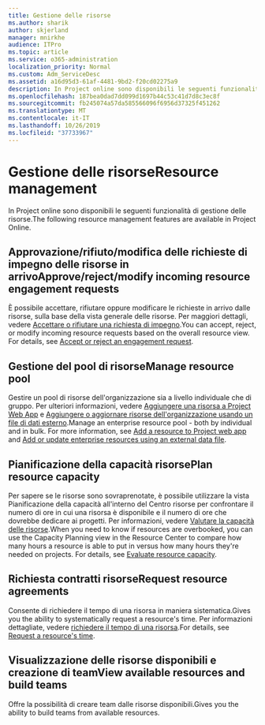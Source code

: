 ```yaml
---
title: Gestione delle risorse
ms.author: sharik
author: skjerland
manager: mnirkhe
audience: ITPro
ms.topic: article
ms.service: o365-administration
localization_priority: Normal
ms.custom: Adm_ServiceDesc
ms.assetid: a16d95d3-61af-4481-9bd2-f20cd02275a9
description: In Project online sono disponibili le seguenti funzionalità di gestione delle risorse.
ms.openlocfilehash: 187bea0dad7dd099d1697b44c53c41d7d8c3ec8f
ms.sourcegitcommit: fb245074a57da585566096f6956d37325f451262
ms.translationtype: MT
ms.contentlocale: it-IT
ms.lasthandoff: 10/26/2019
ms.locfileid: "37733967"
---
```

# <a name="resource-management"></a><span data-ttu-id="4f91c-103">Gestione delle risorse</span><span class="sxs-lookup"><span data-stu-id="4f91c-103">Resource management</span></span>

<span data-ttu-id="4f91c-104">In Project online sono disponibili le seguenti funzionalità di gestione delle risorse.</span><span class="sxs-lookup"><span data-stu-id="4f91c-104">The following resource management features are available in Project Online.</span></span>
  
## <a name="approverejectmodify-incoming-resource-engagement-requests"></a><span data-ttu-id="4f91c-105">Approvazione/rifiuto/modifica delle richieste di impegno delle risorse in arrivo</span><span class="sxs-lookup"><span data-stu-id="4f91c-105">Approve/reject/modify incoming resource engagement requests</span></span>

<span data-ttu-id="4f91c-p101">È possibile accettare, rifiutare oppure modificare le richieste in arrivo dalle risorse, sulla base della vista generale delle risorse. Per maggiori dettagli, vedere [Accettare o rifiutare una richiesta di impegno](https://go.microsoft.com/fwlink/?LinkID=823659&amp;clcid=0x409).</span><span class="sxs-lookup"><span data-stu-id="4f91c-p101">You can accept, reject, or modify incoming resource requests based on the overall resource view. For details, see [Accept or reject an engagement request](https://go.microsoft.com/fwlink/?LinkID=823659&amp;clcid=0x409).</span></span>
  
## <a name="manage-resource-pool"></a><span data-ttu-id="4f91c-108">Gestione del pool di risorse</span><span class="sxs-lookup"><span data-stu-id="4f91c-108">Manage resource pool</span></span>

<span data-ttu-id="4f91c-p102">Gestire un pool di risorse dell'organizzazione sia a livello individuale che di gruppo. Per ulteriori informazioni, vedere [Aggiungere una risorsa a Project Web App](https://go.microsoft.com/fwlink/?LinkID=823660&amp;clcid=0x409) e [Aggiungere o aggiornare risorse dell'organizzazione usando un file di dati esterno](https://go.microsoft.com/fwlink/?LinkID=823661&amp;clcid=0x409).</span><span class="sxs-lookup"><span data-stu-id="4f91c-p102">Manage an enterprise resource pool - both by individual and in bulk. For more information, see [Add a resource to Project web app](https://go.microsoft.com/fwlink/?LinkID=823660&amp;clcid=0x409) and [Add or update enterprise resources using an external data file](https://go.microsoft.com/fwlink/?LinkID=823661&amp;clcid=0x409).</span></span>
  
## <a name="plan-resource-capacity"></a><span data-ttu-id="4f91c-111">Pianificazione della capacità risorse</span><span class="sxs-lookup"><span data-stu-id="4f91c-111">Plan resource capacity</span></span>

<span data-ttu-id="4f91c-p103">Per sapere se le risorse sono sovraprenotate, è possibile utilizzare la vista Pianificazione della capacità all'interno del Centro risorse per confrontare il numero di ore in cui una risorsa è disponibile e il numero di ore che dovrebbe dedicare ai progetti. Per informazioni, vedere [Valutare la capacità delle risorse](https://go.microsoft.com/fwlink/?LinkID=823662&amp;clcid=0x409).</span><span class="sxs-lookup"><span data-stu-id="4f91c-p103">When you need to know if resources are overbooked, you can use the Capacity Planning view in the Resource Center to compare how many hours a resource is able to put in versus how many hours they're needed on projects. For details, see [Evaluate resource capacity](https://go.microsoft.com/fwlink/?LinkID=823662&amp;clcid=0x409).</span></span>
  
## <a name="request-resource-agreements"></a><span data-ttu-id="4f91c-114">Richiesta contratti risorse</span><span class="sxs-lookup"><span data-stu-id="4f91c-114">Request resource agreements</span></span>

<span data-ttu-id="4f91c-115">Consente di richiedere il tempo di una risorsa in maniera sistematica.</span><span class="sxs-lookup"><span data-stu-id="4f91c-115">Gives you the ability to systematically request a resource's time.</span></span> <span data-ttu-id="4f91c-116">Per informazioni dettagliate, vedere [richiedere il tempo di una risorsa](https://go.microsoft.com/fwlink/?LinkID=823663&amp;clcid=0x409).</span><span class="sxs-lookup"><span data-stu-id="4f91c-116">For details, see [Request a resource's time](https://go.microsoft.com/fwlink/?LinkID=823663&amp;clcid=0x409).</span></span>
  
## <a name="view-available-resources-and-build-teams"></a><span data-ttu-id="4f91c-117">Visualizzazione delle risorse disponibili e creazione di team</span><span class="sxs-lookup"><span data-stu-id="4f91c-117">View available resources and build teams</span></span>

<span data-ttu-id="4f91c-118">Offre la possibilità di creare team dalle risorse disponibili.</span><span class="sxs-lookup"><span data-stu-id="4f91c-118">Gives you the ability to build teams from available resources.</span></span>
  